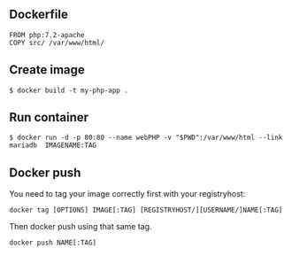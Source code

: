 
## Dockerfile
```
FROM php:7.2-apache
COPY src/ /var/www/html/
```
## Create image
```
$ docker build -t my-php-app .
```

## Run container
```
$ docker run -d -p 80:80 --name webPHP -v "$PWD":/var/www/html --link mariadb  IMAGENAME:TAG
```
## Docker push
You need to tag your image correctly first with your registryhost:
```
docker tag [OPTIONS] IMAGE[:TAG] [REGISTRYHOST/][USERNAME/]NAME[:TAG]
```
Then docker push using that same tag.
```
docker push NAME[:TAG]
```